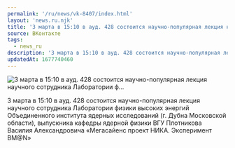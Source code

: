```yaml
---
permalink: '/ru/news/vk-8407/index.html'
layout: 'news.ru.njk'
title: '3 марта в 15:10 в ауд. 428 состоится научно-популярная лекция научного сотрудника Лаборатории ф…'
source: ВКонтакте
tags:
  - news_ru
description: '3 марта в 15:10 в ауд. 428 состоится научно-популярная лекция научного сотрудника Лаборатории ф…'
updatedAt: 1677740460
---
```

![3 марта в 15:10 в ауд. 428 состоится научно-популярная лекция научного сотрудника Лаборатории ф…](https://sun1-28.userapi.com/impg/CE300oTPNVvDyDxdREg8oxFF_JGCFGdAQlT_qg/KPcz3p2UBTo.jpg?size=1200x683&quality=96&sign=79d6f4779543c9140677d87d90c6ea8a&c_uniq_tag=FKgMWNtbfEUFdir4vf3yjyyY3K9yd8dsENmK9YRWFL4&type=album)

3 марта в 15:10 в ауд. 428 состоится научно-популярная лекция научного сотрудника Лаборатории физики высоких энергий Объединенного института ядерных исследований (г. Дубна Московской области), выпускника кафедры ядерной физики ВГУ Плотникова Василия Александровича
«Мегасайенс проект НИКА. Эксперимент BM@N»
